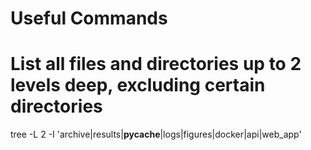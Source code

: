 
# Useful Commands
# List all files and directories up to 2 levels deep, excluding certain directories
tree -L 2 -I 'archive|results|__pycache__|logs|figures|docker|api|web_app'